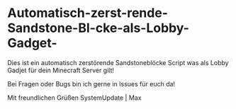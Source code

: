 # Automatisch-zerst-rende-Sandstone-Bl-cke-als-Lobby-Gadget-

Dies ist ein automatisch zerstörende Sandstoneblöcke Script was als Lobby Gadjet für dein Minecraft Server gilt!

Bei Fragen oder Bugs bin ich gerne in Issues für euch da!

Mit freundlichen Grüßen 
SystemUpdate | Max 
